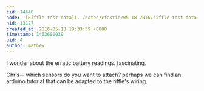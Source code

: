 ```yaml
---
cid: 14640
node: ![Riffle test data](../notes/cfastie/05-18-2016/riffle-test-data)
nid: 13127
created_at: 2016-05-18 19:33:59 +0000
timestamp: 1463600039
uid: 4
author: mathew
---
```


I wonder about the erratic battery readings.  fascinating. 

Chris-- which sensors do you want to attach? perhaps we can find an arduino tutorial that can be adapted to the riffle's wiring.
